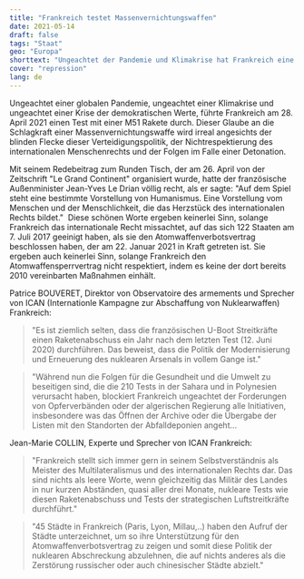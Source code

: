 ```yaml
---
title: "Frankreich testet Massenvernichtungswaffen"
date: 2021-05-14
draft: false
tags: "Staat"
geo: "Europa"
shorttext: "Ungeachtet der Pandemie und Klimakrise hat Frankreich eine M51 Rakete getestet. Der Massenvernichtung wieder Schritte näher."
cover: "repression"
lang: de
---
```


Ungeachtet einer globalen Pandemie, ungeachtet einer Klimakrise und ungeachtet einer Krise der demokratischen Werte, führte Frankreich am 28. April 2021 einen Test mit einer M51 Rakete durch. Dieser Glaube an die Schlagkraft einer Massenvernichtungswaffe wird irreal angesichts der blinden Flecke dieser Verteidigungspolitik, der Nichtrespektierung des internationalen Menschenrechts und der Folgen im Falle einer Detonation.

Mit seinem Redebeitrag zum Runden Tisch, der am 26. April von der Zeitschrift "Le Grand Continent" organisiert wurde, hatte der französische Außenminister Jean-Yves Le Drian völlig recht, als er sagte: "Auf dem Spiel steht eine bestimmte Vorstellung von Humanismus. Eine Vorstellung vom Menschen und der Menschlichkeit, die das Herzstück des internationalen Rechts bildet."  Diese schönen Worte ergeben keinerlei Sinn, solange Frankreich das internationale Recht missachtet, auf das sich 122 Staaten am 7. Juli 2017 geeinigt haben, als sie den Atomwaffenverbotsvertrag beschlossen haben, der am 22. Januar 2021 in Kraft getreten ist. Sie ergeben auch keinerlei Sinn, solange Frankreich den Atomwaffensperrvertrag nicht respektiert, indem es keine der dort bereits 2010 vereinbarten Maßnahmen einhält.

Patrice BOUVERET, Direktor von Observatoire des armements und Sprecher von ICAN (Internationle Kampagne zur Abschaffung von Nuklearwaffen) Frankreich:

> "Es ist ziemlich selten, dass die französischen U-Boot Streitkräfte einen Raketenabschuss ein Jahr nach dem letzten Test (12. Juni 2020) durchführen. Das beweist, dass die Politik der Modernisierung und Erneuerung des nuklearen Arsenals in vollem Gange ist."

> "Während nun die Folgen für die Gesundheit und die Umwelt zu beseitigen sind, die die 210 Tests in der Sahara und in Polynesien verursacht haben, blockiert Frankreich ungeachtet der Forderungen von Opferverbänden oder der algerischen Regierung alle Initiativen, insbesondere was das Öffnen der Archive oder die Übergabe der Listen mit den Standorten der Abfalldeponien angeht…

Jean-Marie COLLIN, Experte und Sprecher von ICAN Frankreich:

> "Frankreich stellt sich immer gern in seinem Selbstverständnis als Meister des Multilateralismus und des internationalen Rechts dar. Das sind nichts als leere Worte, wenn gleichzeitig das Militär des Landes in nur kurzen Abständen, quasi aller drei Monate, nukleare Tests wie diesen Raketenabschuss und Tests der strategischen Luftstreitkräfte durchführt."

> "45 Städte in Frankreich (Paris, Lyon, Millau,..) haben den Aufruf der Städte unterzeichnet, um so ihre Unterstützung für den Atomwaffenverbotsvertrag zu zeigen und somit diese Politik der nuklearen Abschreckung abzulehnen, die auf nichts anderes als die Zerstörung russischer oder auch chinesischer Städte abzielt."
